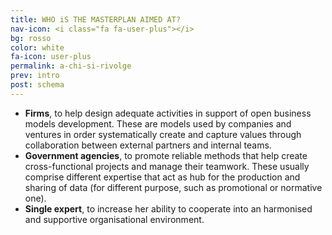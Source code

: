 ```yaml
---
title: WHO iS THE MASTERPLAN AIMED AT?
nav-icon: <i class="fa fa-user-plus"></i>
bg: rosso
color: white
fa-icon: user-plus
permalink: a-chi-si-rivolge
prev: intro
post: schema
---
```



- **Firms**, to help design adequate activities in support of open business models development. These are models used by companies and ventures in order systematically create and capture values through collaboration between external partners and internal teams.  
- **Government agencies**, to promote reliable methods that help create cross-functional projects and manage their teamwork. These usually comprise different expertise that act as hub for the production and sharing of data (for different purpose, such as promotional or normative one).
- **Single expert**, to increase her ability to cooperate into an harmonised and supportive organisational environment.

